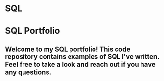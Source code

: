 # SQL
# SQL Portfolio
## Welcome to my SQL portfolio! This code repository contains examples of SQL I've written. Feel free to take a look and reach out if you have any questions.
